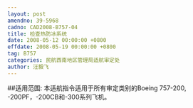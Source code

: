 ```yaml
---
layout: post
amendno: 39-5968
cadno: CAD2008-B757-04
title: 检查热防冰系统
date: 2008-05-12 00:00:00 +0800
effdate: 2008-05-19 00:00:00 +0800
tag: B757
categories: 民航西南地区管理局适航审定处
author: 汪毅飞
---
```


##适用范围:
本适航指令适用于所有审定类别的Boeing 757-200, -200PF，-200CB和-300系列飞机。

